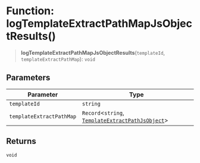 # Function: logTemplateExtractPathMapJsObjectResults()

> **logTemplateExtractPathMapJsObjectResults**(`templateId`, `templateExtractPathMap`): `void`

## Parameters

| Parameter | Type |
| ------ | ------ |
| `templateId` | `string` |
| `templateExtractPathMap` | `Record`\<`string`, [`TemplateExtractPathJsObject`](../interfaces/TemplateExtractPathJsObject.md)\> |

## Returns

`void`
